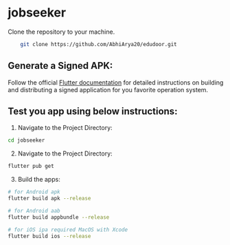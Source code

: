 # jobseeker

Clone the repository to your machine.

```bash
    git clone https://github.com/AbhiArya20/edudoor.git
```

## Generate a Signed APK:

Follow the official [Flutter documentation](https://docs.flutter.dev/deployment) for detailed instructions on building and distributing a signed application for you favorite operation system.

## Test you app using below instructions:

1. Navigate to the Project Directory:

```bash
cd jobseeker
```

2. Navigate to the Project Directory:

```bash
flutter pub get
```

3. Build the apps:

```bash
# for Android apk
flutter build apk --release

# for Android aab
flutter build appbundle --release

# for iOS ipa required MacOS with Xcode
flutter build ios --release


```
